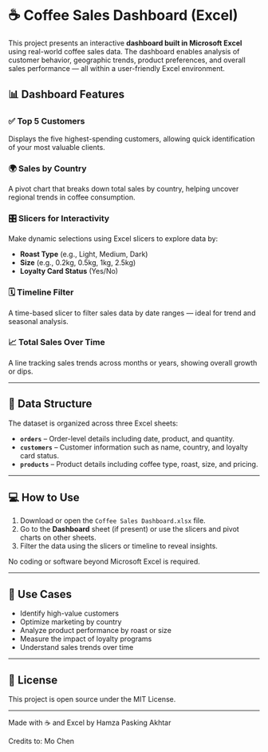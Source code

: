 # ☕ Coffee Sales Dashboard (Excel)

This project presents an interactive **dashboard built in Microsoft Excel** using real-world coffee sales data. The dashboard enables analysis of customer behavior, geographic trends, product preferences, and overall sales performance — all within a user-friendly Excel environment.

## 📊 Dashboard Features

### ✅ Top 5 Customers
Displays the five highest-spending customers, allowing quick identification of your most valuable clients.

### 🌍 Sales by Country
A pivot chart that breaks down total sales by country, helping uncover regional trends in coffee consumption.

### 🎛️ Slicers for Interactivity
Make dynamic selections using Excel slicers to explore data by:
- **Roast Type** (e.g., Light, Medium, Dark)
- **Size** (e.g., 0.2kg, 0.5kg, 1kg, 2.5kg)
- **Loyalty Card Status** (Yes/No)

### 🗓️ Timeline Filter
A time-based slicer to filter sales data by date ranges — ideal for trend and seasonal analysis.

### 📈 Total Sales Over Time
A line tracking sales trends across months or years, showing overall growth or dips.

---

## 📁 Data Structure

The dataset is organized across three Excel sheets:

- **`orders`** – Order-level details including date, product, and quantity.
- **`customers`** – Customer information such as name, country, and loyalty card status.
- **`products`** – Product details including coffee type, roast, size, and pricing.

---

## 💻 How to Use

1. Download or open the `Coffee Sales Dashboard.xlsx` file.
2. Go to the **Dashboard** sheet (if present) or use the slicers and pivot charts on other sheets.
3. Filter the data using the slicers or timeline to reveal insights.

No coding or software beyond Microsoft Excel is required.

---

## 📌 Use Cases

- Identify high-value customers
- Optimize marketing by country
- Analyze product performance by roast or size
- Measure the impact of loyalty programs
- Understand sales trends over time

---

## 📄 License

This project is open source under the MIT License.

---

Made with ☕ and Excel by Hamza Pasking Akhtar

Credits to: Mo Chen
